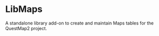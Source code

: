 # LibMaps
A standalone library add-on to create and maintain Maps tables for the QuestMap2 project.

